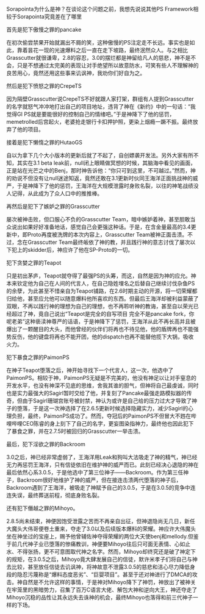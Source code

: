 Sorapointa为什么是神？在谈论这个问题之前，我想先说说其他PS Framework相较于Sorapointa究竟差在了哪里

首先是犯下傲慢之罪的pancake 

   在初次偷尝禁果开始就漏出不屑的笑，这种傲慢的PS注定走不长远。事实也是如此，靠着昙花一现的光速爆料之后一直在走下坡路，最终泯然众人。与之相比Grasscutter就很谦卑，2.8的容忍，3.0的摆烂都是神留给凡人的慈悲，神不是不会，只是不想通过太完美的表现让对手绝望所以故意防水，可笑有些人不理解神的良苦用心，竟然还用这些事来讥讽神，我劝你们好自为之。

然后是犯下愤怒之罪的CrepeTS

   因为隔壁Grasscutter说CrepeTS不好就跟人家打架，群组有人提到Grasscutter的名字就怒气冲冲地打出自己的项目地址，违背了神在《新约》中的一句话：“我觉得GI PS就是要能很好的控制自己的情绪吧。”于是神降下了他的惩罚，memetrolled后宫起火，老婆抢走银行卡扣押护照，更染上烟瘾一蹶不振。最终放弃了他的项目。

接着是犯下懒惰之罪的HutaoGS

   自以为拿下几个大小版本的更新后就了不起了，自创嫖袭开发法。另外大家有所不知，其实在3.1 beta leak前，null闭上眼睛做冥想的时候，其脑海中看见的画面，正是站在光芒之中的Benj，那时神告诉他：“你只可到这里，不可越过。”然而，神的劝说不但没有让null迷途知返，竟然还敢在3.1更新时伙同王海洋正面挑战神的威严，于是神降下了他的惩罚，王海洋在大规模泄露时身败名裂，以往的神笔战绩没人记得，从此成为了众人口中的推推棒。

再然后是犯下了嫉妒之罪的Grasscutter

   屡次被神击败，但口服心不负的Grasscutter Team，暗中嫉妒着神，甚至胆敢当众说出如果好好准备地话，感觉自己会更强这种话。于是，在含金量最高的3.4更新中，即Proto再度被洗牌的本次内容上，Grasscutter Team被神正面击溃。不过，念在Grasscutter Team最终皈依了神的教，并且践行神的意志讨伐了屡次以下犯上的skidder后，神应许了他在SP-Proto的一切。

犯下贪婪之罪的Teapot

   只是初出茅庐，Teapot就夺得了最强PS的头筹，而这，自然是因为神的应允。神本来钦定他为自己在人间的代言人，在自己隐姓埋名之后替自己继续讨伐杂鱼PS的余孽，为此甚至不惜亲自为Teapot铺路，在2.6时期主动的开源，将一切荣耀都归给他，甚至应允他可以随意爆料他所喜欢的东西。但最后王海洋却被利益蒙蔽了双眼，不再以践行神的理想为自己的理想，也不再聆听神的教诲，甚至自以荣光已经超过了神，竟自己说出“Teapot是完全的自写项目 完全不是pancake fork，你呢老弟”这种亵渎神尊严的话语，于是神降下了惩罚，王海洋从此不再长高并且被爆出了一颗醒目的大头，而他曾经的伙伴们将再也不待见他，他的盾牌再也不能强势反伤，他的键盘将再也不能开团，他的dispatch也再不能替他揽下大锅，吸收火力。

犯下暴食之罪的PaimonPS

   在神子Teapot堕落之后，神开始寻找下一个代言人，这一次，他选中了PaimonPS。相较于神，PaimonPS无疑是不完美的，他没有神足以让对手窒息的开发水平，也没有神深不见底的思维，舍我其谁的胆气，但神将自己最虔诚，同时也是实力最强大的Sagirl暂时交给了他，并复刻了Pancake最强走路模拟器的传奇，但由于Sagirl珊瑚宫账号被封禁，神认为或许是自己给的压力过大才导致了神子的堕落，于是这一次神选择了在2.6.5更新时候选择隐藏实力，减少Sagirl的心理负担，最终，PaimonPS成功了。然而，夺冠后的PaimonPS不但冒大不韪在哔哩哔哩CEO陈睿的身上刻下了自己的名字，更妄图染指神力，最终他也因此犯下了暴食之罪，并在2.7.5时被回归的Grasscutter一举击溃。

最后，犯下淫欲之罪的Backroom

   3.0之后，神已经非常虚弱了，王海洋用Leak和狗叫大法吸走了神的精气，神已经无力再惩罚王海洋，只有信徒依旧在维护神的威严而已。此刻已经决心退隐的神在最后依然心系3.0.5，于是他选中了第三位神子——Backroom。作为第三任神子，Backroom很好地维护了神的威严，但在接连击溃两代堕落的神子后，Backroom遇到了王海洋，被吸走了神赋予自己的3.0.5，于是在3.0.5的竞争中连连失误，最终葬送前程，彻底身败名裂。

还有犯下僭越之罪的Mihoyo。

2.8.5尚未结束，神便因饱受泄露之苦而不再亲自出征，但神退隐尚无几日，新任大魔头大伟哥便卷土重来，夺走了3.0以及后续版本爆料的荣耀。神应许大伟魔头坐在神坐过的宝座上，赐予他曾辅佐神夺得荣耀的两位大天使benj和mellody.但鉴于前几代神子业已堕落的惨痛教训，神便要Mihoyo往后只可面无表情、心如止水、不得张扬，更不可意图取代神之名字。然而，Mihoyo却终究还是破了神定下的规矩，在3.0.5之后，Mihoyo竟大肆发展自己的信徒，默许米孝子们将自己与神去比较，甚至放任信徒去讥讽神，将神故意不泄露3.0.5的慈悲和洁心尽力降低身段的隐忍污蔑称是“爆料态度恶劣”、“巨婴项目”。甚至于还对神进行了DMCA的攻击。神自然是不允许这样的事情，于是神对Mihoyo降下了神罚，神放出了被神关在牢笼里的黑暗势力，召集了百万C语言大佬、解包大神和逆向大王，神还夺走了Mihoyo沉稳的品性让其永远失去诛神的机会，最终Mihoyo也落得和前三代神子一样的下场。
